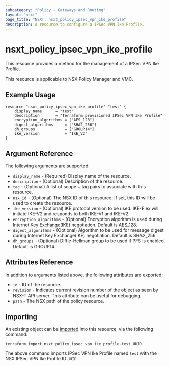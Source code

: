 ```yaml
---
subcategory: "Policy - Gateways and Routing"
layout: "nsxt"
page_title: "NSXT: nsxt_policy_ipsec_vpn_ike_profile"
description: A resource to configure a IPSec VPN Ike Profile.
---
```


# nsxt_policy_ipsec_vpn_ike_profile

This resource provides a method for the management of a IPSec VPN Ike Profile.

This resource is applicable to NSX Policy Manager and VMC.

## Example Usage

```hcl
resource "nsxt_policy_ipsec_vpn_ike_profile" "test" {
    display_name      = "test"
    description       = "Terraform provisioned IPSec VPN Ike Profile"
    encryption_algorithms = ["AES_128"]
    digest_algorithms     = ["SHA2_256"]
    dh_groups             = ["GROUP14"]
    ike_version           = "IKE_V2"
}
```

## Argument Reference

The following arguments are supported:

* `display_name` - (Required) Display name of the resource.
* `description` - (Optional) Description of the resource.
* `tag` - (Optional) A list of scope + tag pairs to associate with this resource.
* `nsx_id` - (Optional) The NSX ID of this resource. If set, this ID will be used to create the resource.
* `ike_version` - (Optional) IKE protocol version to be used. IKE-Flex will initiate IKE-V2 and responds to both IKE-V1 and IKE-V2.
* `encryption_algorithms` - (Optional) Encryption algorithm is used during Internet Key Exchange(IKE) negotiation. Default is AES_128.
* `digest_algorithms` - (Optional) Algorithm to be used for message digest during Internet Key Exchange(IKE) negotiation. Default is SHA2_256.
* `dh_groups` - (Optional) Diffie-Hellman group to be used if PFS is enabled. Default is GROUP14.


## Attributes Reference

In addition to arguments listed above, the following attributes are exported:

* `id` - ID of the resource.
* `revision` - Indicates current revision number of the object as seen by NSX-T API server. This attribute can be useful for debugging.
* `path` - The NSX path of the policy resource.

## Importing

An existing object can be [imported][docs-import] into this resource, via the following command:

[docs-import]: /docs/import/index.html

```
terraform import nsxt_policy_ipsec_vpn_ike_profile.test UUID
```

The above command imports IPSec VPN Ike Profile named `test` with the NSX IPSec VPN Ike Profile ID `UUID`.
